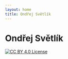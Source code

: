 ```yaml
---
layout: home
title: Ondřej Světlík
---
```


# Ondřej Světlík
[![CC BY 4.0 License](https://licensebuttons.net/l/by/4.0/88x31.png)](https://creativecommons.org/licenses/by/4.0/legalcode.txt)
